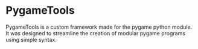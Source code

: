 # PygameTools
PygameTools is a custom framework made for the pygame python module. It was designed to streamline the creation of modular pygame programs using simple syntax.
